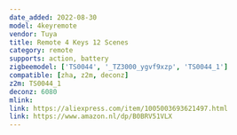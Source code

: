```yaml
---
date_added: 2022-08-30
model: 4keyremote
vendor: Tuya
title: Remote 4 Keys 12 Scenes
category: remote
supports: action, battery
zigbeemodel: ['TS0044', '_TZ3000_ygvf9xzp', 'TS0044_1']
compatible: [zha, z2m, deconz]
z2m: TS0044_1
deconz: 6080
mlink: 
link: https://aliexpress.com/item/1005003693621497.html
link: https://www.amazon.nl/dp/B0BRV51VLX
---
```

